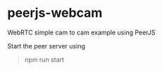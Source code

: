# peerjs-webcam
WebRTC simple cam to cam example using PeerJS

Start the peer server using 
>npm run start